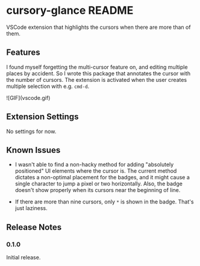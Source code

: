 # cursory-glance README

VSCode extension that highlights the cursors when there are more than of them.

## Features

I found myself forgetting the multi-cursor feature on, and editing multiple places by accident. So I wrote this package that annotates the cursor with the number of cursors. The extension is activated when the user creates multiple selection with e.g. `cmd-d`.

\!\[GIF\]\(vscode.gif\)

## Extension Settings

No settings for now.

## Known Issues

- I wasn't able to find a non-hacky method for adding "absolutely positioned" UI elements where the cursor is. The current method dictates a non-optimal placement for the badges, and it might cause a single character to jump a pixel or two horizontally. Also, the badge doesn't show properly when its cursors near the beginning of line.

- If there are more than nine cursors, only `*` is shown in the badge. That's just laziness.

## Release Notes

### 0.1.0

Initial release.

